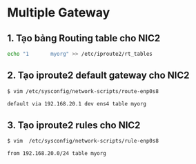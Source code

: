 # Multiple Gateway
## 1. Tạo bảng Routing table cho NIC2
```sh
echo "1       myorg" >> /etc/iproute2/rt_tables
```
## 2. Tạo iproute2 default gateway cho NIC2
```sh
$ vim /etc/sysconfig/network-scripts/route-enp0s8

default via 192.168.20.1 dev ens4 table myorg
```
## 3. Tạo iproute2 rules cho NIC2
```sh
$ vim  /etc/sysconfig/network-scripts/rule-enp0s8

from 192.168.20.0/24 table myorg
```
